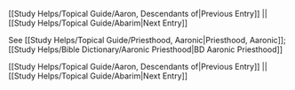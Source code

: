 [[Study Helps/Topical Guide/Aaron, Descendants of|Previous Entry]]  ||  [[Study Helps/Topical Guide/Abarim|Next Entry]]

 See [[Study Helps/Topical Guide/Priesthood, Aaronic|Priesthood, Aaronic]]; [[Study Helps/Bible Dictionary/Aaronic Priesthood|BD Aaronic Priesthood]]

[[Study Helps/Topical Guide/Aaron, Descendants of|Previous Entry]]  ||  [[Study Helps/Topical Guide/Abarim|Next Entry]]